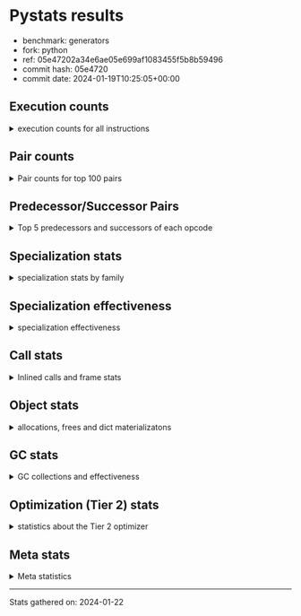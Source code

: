 
# Pystats results

- benchmark: generators
- fork: python
- ref: 05e47202a34e6ae05e699af1083455f5b8b59496
- commit hash: 05e4720
- commit date: 2024-01-19T10:25:05+00:00

## Execution counts

<details>
<summary> execution counts for all instructions </summary>

|Name | Count | Self | Cumulative | Miss ratio | 
|---|---:|---:|---:|---:|
| RESUME_CHECK | 291,037,040 | 16.2% | 16.2% | 0.0% |
| YIELD_VALUE | 251,033,680 | 14.0% | 30.2% |  |
| SEND_GEN | 251,033,400 | 14.0% | 44.1% |  |
| JUMP_BACKWARD_NO_INTERRUPT | 235,032,880 | 13.1% | 57.2% |  |
| LOAD_FAST | 120,009,440 | 6.7% | 63.9% |  |
| LOAD_CONST | 64,005,760 | 3.6% | 67.5% |  |
| LOAD_ATTR_INSTANCE_VALUE | 64,002,860 | 3.6% | 71.0% |  |
| POP_JUMP_IF_FALSE | 48,003,360 | 2.7% | 73.7% |  |
| POP_TOP | 48,002,240 | 2.7% | 76.4% |  |
| LOAD_FAST_LOAD_FAST | 40,004,000 | 2.2% | 78.6% |  |
| STORE_FAST | 40,002,960 | 2.2% | 80.8% |  |
| RETURN_CONST | 32,002,560 | 1.8% | 82.6% |  |
| LOAD_GLOBAL_MODULE | 24,002,640 | 1.3% | 84.0% |  |
| STORE_ATTR_INSTANCE_VALUE | 24,002,340 | 1.3% | 85.3% |  |
| TO_BOOL_NONE | 16,138,920 | 0.9% | 86.2% | 45.2% |
| TO_BOOL_ALWAYS_TRUE | 16,138,080 | 0.9% | 87.1% | 45.2% |
| LOAD_GLOBAL_BUILTIN | 16,002,100 | 0.9% | 88.0% |  |
| RETURN_VALUE | 16,001,740 | 0.9% | 88.9% |  |
| CALL_LEN | 16,001,740 | 0.9% | 89.8% |  |
| COMPARE_OP_INT | 16,001,740 | 0.9% | 90.6% |  |
| INTERPRETER_EXIT | 16,001,720 | 0.9% | 91.5% |  |
| CALL_PY_EXACT_ARGS | 16,001,680 | 0.9% | 92.4% |  |
| BINARY_SLICE | 16,001,600 | 0.9% | 93.3% |  |
| RETURN_GENERATOR | 16,000,800 | 0.9% | 94.2% |  |
| END_SEND | 16,000,560 | 0.9% | 95.1% |  |
| GET_YIELD_FROM_ITER | 16,000,560 | 0.9% | 96.0% |  |
| JUMP_BACKWARD | 16,000,160 | 0.9% | 96.9% |  |
| FOR_ITER_GEN | 16,000,140 | 0.9% | 97.8% |  |
| BINARY_OP | 8,003,020 | 0.4% | 98.2% |  |
| BINARY_SUBSCR | 8,002,940 | 0.4% | 98.7% |  |
| EXIT_INIT_CHECK | 8,000,780 | 0.4% | 99.1% |  |
| BINARY_OP_ADD_INT | 8,000,780 | 0.4% | 99.6% |  |
| CALL_ALLOC_AND_ENTER_INIT | 8,000,780 | 0.4% | 100.0% |  |
| CALL | 780 | 0.0% | 100.0% |  |
| LOAD_GLOBAL | 600 | 0.0% | 100.0% |  |
| PUSH_NULL | 400 | 0.0% | 100.0% |  |
| CALL_BUILTIN_CLASS | 360 | 0.0% | 100.0% |  |
| LOAD_ATTR | 320 | 0.0% | 100.0% |  |
| GET_ITER | 240 | 0.0% | 100.0% |  |
| LOAD_DEREF | 240 | 0.0% | 100.0% |  |
| FOR_ITER_RANGE | 220 | 0.0% | 100.0% |  |
| LOAD_ATTR_MODULE | 180 | 0.0% | 100.0% |  |
| RESUME | 160 | 0.0% | 100.0% | 7,112.5% |
| END_FOR | 160 | 0.0% | 100.0% |  |
| CALL_FUNCTION_EX | 160 | 0.0% | 100.0% |  |
| COMPARE_OP | 140 | 0.0% | 100.0% |  |
| STORE_ATTR | 120 | 0.0% | 100.0% |  |
| NOP | 80 | 0.0% | 100.0% |  |
| TO_BOOL | 80 | 0.0% | 100.0% |  |
| BUILD_LIST | 80 | 0.0% | 100.0% |  |
| CALL_INTRINSIC_1 | 80 | 0.0% | 100.0% |  |
| COPY_FREE_VARS | 80 | 0.0% | 100.0% |  |
| FOR_ITER | 80 | 0.0% | 100.0% |  |
| LIST_EXTEND | 80 | 0.0% | 100.0% |  |
| POP_JUMP_IF_TRUE | 80 | 0.0% | 100.0% |  |
| SEND | 80 | 0.0% | 100.0% |  |
| BINARY_OP_SUBTRACT_FLOAT | 60 | 0.0% | 100.0% |  |


</details>

## Pair counts

<details>
<summary> Pair counts for top 100 pairs </summary>

|Pair | Count | Self | Cumulative | 
|---|---:|---:|---:|
| YIELD_VALUE YIELD_VALUE | 235,032,880 | 13.1% | 13.1% |
| JUMP_BACKWARD_NO_INTERRUPT SEND_GEN | 235,032,860 | 13.1% | 26.2% |
| RESUME_CHECK JUMP_BACKWARD_NO_INTERRUPT | 235,032,840 | 13.1% | 39.2% |
| SEND_GEN RESUME_CHECK | 235,032,840 | 13.1% | 52.3% |
| LOAD_FAST LOAD_ATTR_INSTANCE_VALUE | 64,002,760 | 3.6% | 55.9% |
| LOAD_FAST LOAD_CONST | 32,003,360 | 1.8% | 57.7% |
| POP_JUMP_IF_FALSE LOAD_FAST | 29,516,080 | 1.6% | 59.3% |
| POP_TOP LOAD_FAST | 26,486,880 | 1.5% | 60.8% |
| LOAD_FAST_LOAD_FAST STORE_ATTR_INSTANCE_VALUE | 24,002,280 | 1.3% | 62.1% |
| POP_JUMP_IF_FALSE RETURN_CONST | 18,487,280 | 1.0% | 63.2% |
| STORE_FAST LOAD_FAST | 16,002,000 | 0.9% | 64.0% |
| LOAD_GLOBAL_BUILTIN LOAD_FAST | 16,001,800 | 0.9% | 64.9% |
| RESUME_CHECK LOAD_GLOBAL_BUILTIN | 16,001,760 | 0.9% | 65.8% |
| CALL_LEN STORE_FAST | 16,001,740 | 0.9% | 66.7% |
| COMPARE_OP_INT POP_JUMP_IF_FALSE | 16,001,740 | 0.9% | 67.6% |
| LOAD_CONST COMPARE_OP_INT | 16,001,720 | 0.9% | 68.5% |
| LOAD_FAST CALL_LEN | 16,001,720 | 0.9% | 69.4% |
| CALL_PY_EXACT_ARGS RESUME_CHECK | 16,001,680 | 0.9% | 70.3% |
| STORE_ATTR_INSTANCE_VALUE LOAD_FAST_LOAD_FAST | 16,001,560 | 0.9% | 71.2% |
| BINARY_SLICE CALL_PY_EXACT_ARGS | 16,001,520 | 0.9% | 72.1% |
| TO_BOOL_NONE POP_JUMP_IF_FALSE | 16,001,200 | 0.9% | 73.0% |
| LOAD_ATTR_INSTANCE_VALUE TO_BOOL_NONE | 16,001,180 | 0.9% | 73.8% |
| CACHE RETURN_GENERATOR | 16,000,800 | 0.9% | 74.7% |
| RETURN_GENERATOR INTERPRETER_EXIT | 16,000,800 | 0.9% | 75.6% |
| POP_TOP RESUME_CHECK | 16,000,780 | 0.9% | 76.5% |
| LOAD_ATTR_INSTANCE_VALUE YIELD_VALUE | 16,000,780 | 0.9% | 77.4% |
| RESUME_CHECK POP_TOP | 16,000,780 | 0.9% | 78.3% |
| RESUME_CHECK LOAD_FAST | 16,000,780 | 0.9% | 79.2% |
| END_SEND POP_TOP | 16,000,560 | 0.9% | 80.1% |
| GET_YIELD_FROM_ITER LOAD_CONST | 16,000,560 | 0.9% | 81.0% |
| RETURN_CONST END_SEND | 16,000,560 | 0.9% | 81.9% |
| LOAD_ATTR_INSTANCE_VALUE GET_YIELD_FROM_ITER | 16,000,520 | 0.9% | 82.8% |
| SEND_GEN POP_TOP | 16,000,520 | 0.9% | 83.6% |
| LOAD_CONST SEND_GEN | 16,000,500 | 0.9% | 84.5% |
| TO_BOOL_ALWAYS_TRUE POP_JUMP_IF_FALSE | 16,000,360 | 0.9% | 85.4% |
| LOAD_ATTR_INSTANCE_VALUE TO_BOOL_ALWAYS_TRUE | 16,000,340 | 0.9% | 86.3% |
| STORE_FAST JUMP_BACKWARD | 16,000,000 | 0.9% | 87.2% |
| FOR_ITER_GEN RESUME_CHECK | 16,000,000 | 0.9% | 88.1% |
| JUMP_BACKWARD FOR_ITER_GEN | 15,999,980 | 0.9% | 89.0% |
| YIELD_VALUE STORE_FAST | 15,999,980 | 0.9% | 89.9% |
| RETURN_VALUE RETURN_VALUE | 8,000,860 | 0.4% | 90.3% |
| LOAD_CONST BINARY_OP | 8,000,840 | 0.4% | 90.8% |
| STORE_FAST LOAD_GLOBAL_MODULE | 8,000,840 | 0.4% | 91.2% |
| BINARY_OP STORE_FAST | 8,000,800 | 0.4% | 91.7% |
| LOAD_CONST BINARY_SLICE | 8,000,800 | 0.4% | 92.1% |
| LOAD_CONST LOAD_FAST | 8,000,800 | 0.4% | 92.6% |
| LOAD_FAST BINARY_SLICE | 8,000,800 | 0.4% | 93.0% |
| LOAD_FAST_LOAD_FAST BINARY_SUBSCR | 8,000,800 | 0.4% | 93.4% |
| LOAD_FAST_LOAD_FAST LOAD_CONST | 8,000,800 | 0.4% | 93.9% |
| EXIT_INIT_CHECK RETURN_VALUE | 8,000,780 | 0.4% | 94.3% |
| RETURN_CONST EXIT_INIT_CHECK | 8,000,780 | 0.4% | 94.8% |
| BINARY_OP_ADD_INT LOAD_CONST | 8,000,780 | 0.4% | 95.2% |
| CALL_ALLOC_AND_ENTER_INIT RESUME_CHECK | 8,000,780 | 0.4% | 95.7% |
| LOAD_GLOBAL_MODULE LOAD_FAST | 8,000,780 | 0.4% | 96.1% |
| LOAD_GLOBAL_MODULE LOAD_FAST_LOAD_FAST | 8,000,780 | 0.4% | 96.6% |
| RESUME_CHECK LOAD_FAST_LOAD_FAST | 8,000,780 | 0.4% | 97.0% |
| STORE_ATTR_INSTANCE_VALUE RETURN_CONST | 8,000,780 | 0.4% | 97.5% |
| BINARY_SUBSCR LOAD_GLOBAL_MODULE | 8,000,760 | 0.4% | 97.9% |
| LOAD_CONST BINARY_OP_ADD_INT | 8,000,760 | 0.4% | 98.3% |
| LOAD_GLOBAL_MODULE LOAD_GLOBAL_MODULE | 8,000,760 | 0.4% | 98.8% |
| POP_TOP RETURN_CONST | 5,514,480 | 0.3% | 99.1% |
| RETURN_CONST CALL_ALLOC_AND_ENTER_INIT | 5,243,400 | 0.3% | 99.4% |
| RETURN_VALUE LOAD_FAST_LOAD_FAST | 5,243,280 | 0.3% | 99.7% |
| RETURN_CONST LOAD_FAST_LOAD_FAST | 2,757,520 | 0.2% | 99.8% |
| RETURN_VALUE CALL_ALLOC_AND_ENTER_INIT | 2,757,360 | 0.2% | 100.0% |
| TO_BOOL_ALWAYS_TRUE TO_BOOL_NONE | 137,720 | 0.0% | 100.0% |
| TO_BOOL_NONE TO_BOOL_ALWAYS_TRUE | 137,720 | 0.0% | 100.0% |
| BINARY_SUBSCR BINARY_SUBSCR | 2,140 | 0.0% | 100.0% |
| BINARY_OP BINARY_OP | 2,140 | 0.0% | 100.0% |
| YIELD_VALUE INTERPRETER_EXIT | 820 | 0.0% | 100.0% |
| CACHE RESUME_CHECK | 780 | 0.0% | 100.0% |
| PUSH_NULL CALL | 240 | 0.0% | 100.0% |
| LOAD_FAST GET_ITER | 240 | 0.0% | 100.0% |
| LOAD_FAST LOAD_ATTR | 200 | 0.0% | 100.0% |
| LOAD_ATTR_MODULE PUSH_NULL | 180 | 0.0% | 100.0% |
| LOAD_GLOBAL_BUILTIN LOAD_CONST | 180 | 0.0% | 100.0% |
| END_FOR JUMP_BACKWARD | 160 | 0.0% | 100.0% |
| PUSH_NULL LOAD_FAST | 160 | 0.0% | 100.0% |
| LOAD_DEREF PUSH_NULL | 160 | 0.0% | 100.0% |
| LOAD_GLOBAL LOAD_GLOBAL_MODULE | 160 | 0.0% | 100.0% |
| RETURN_CONST END_FOR | 160 | 0.0% | 100.0% |
| GET_ITER FOR_ITER_GEN | 140 | 0.0% | 100.0% |
| JUMP_BACKWARD FOR_ITER_RANGE | 140 | 0.0% | 100.0% |
| LOAD_GLOBAL LOAD_GLOBAL_BUILTIN | 140 | 0.0% | 100.0% |
| FOR_ITER_GEN POP_TOP | 140 | 0.0% | 100.0% |
| FOR_ITER_RANGE STORE_FAST | 140 | 0.0% | 100.0% |
| CALL CALL | 120 | 0.0% | 100.0% |
| CALL STORE_FAST | 120 | 0.0% | 100.0% |
| CALL CALL_BUILTIN_CLASS | 120 | 0.0% | 100.0% |
| LOAD_CONST CALL | 120 | 0.0% | 100.0% |
| LOAD_CONST CALL_BUILTIN_CLASS | 120 | 0.0% | 100.0% |
| LOAD_FAST_LOAD_FAST STORE_ATTR | 120 | 0.0% | 100.0% |
| STORE_FAST LOAD_GLOBAL | 120 | 0.0% | 100.0% |
| LOAD_GLOBAL_MODULE LOAD_ATTR_MODULE | 120 | 0.0% | 100.0% |
| CACHE POP_TOP | 100 | 0.0% | 100.0% |
| LOAD_ATTR LOAD_ATTR_INSTANCE_VALUE | 100 | 0.0% | 100.0% |
| LOAD_GLOBAL LOAD_GLOBAL | 100 | 0.0% | 100.0% |
| RETURN_CONST INTERPRETER_EXIT | 100 | 0.0% | 100.0% |
| BINARY_SLICE CALL | 80 | 0.0% | 100.0% |
| NOP LOAD_DEREF | 80 | 0.0% | 100.0% |


</details>

## Predecessor/Successor Pairs

<details>
<summary> Top 5 predecessors and successors of each opcode </summary>

### BINARY_SLICE

<details>
<summary> Successors and predecessors for BINARY_SLICE </summary>

|Predecessors | Count | Percentage | 
|---|---:|---:|
| LOAD_CONST | 8,000,800 | 50.0% |
| LOAD_FAST | 8,000,800 | 50.0% |

|Successors | Count | Percentage | 
|---|---:|---:|
| CALL_PY_EXACT_ARGS | 16,001,520 | 100.0% |
| CALL | 80 | 0.0% |


</details>

### CACHE

<details>
<summary> Successors and predecessors for CACHE </summary>

|Successors | Count | Percentage | 
|---|---:|---:|
| RETURN_GENERATOR | 16,000,800 | 100.0% |
| RESUME_CHECK | 780 | 0.0% |
| POP_TOP | 100 | 0.0% |
| RESUME | 40 | 0.0% |


</details>

### BINARY_SUBSCR

<details>
<summary> Successors and predecessors for BINARY_SUBSCR </summary>

|Predecessors | Count | Percentage | 
|---|---:|---:|
| LOAD_FAST_LOAD_FAST | 8,000,800 | 100.0% |
| BINARY_SUBSCR | 2,140 | 0.0% |

|Successors | Count | Percentage | 
|---|---:|---:|
| LOAD_GLOBAL_MODULE | 8,000,760 | 100.0% |
| BINARY_SUBSCR | 2,140 | 0.0% |
| LOAD_GLOBAL | 40 | 0.0% |


</details>

### END_FOR

<details>
<summary> Successors and predecessors for END_FOR </summary>

|Predecessors | Count | Percentage | 
|---|---:|---:|
| RETURN_CONST | 160 | 100.0% |

|Successors | Count | Percentage | 
|---|---:|---:|
| JUMP_BACKWARD | 160 | 100.0% |


</details>

### END_SEND

<details>
<summary> Successors and predecessors for END_SEND </summary>

|Predecessors | Count | Percentage | 
|---|---:|---:|
| RETURN_CONST | 16,000,560 | 100.0% |

|Successors | Count | Percentage | 
|---|---:|---:|
| POP_TOP | 16,000,560 | 100.0% |


</details>

### EXIT_INIT_CHECK

<details>
<summary> Successors and predecessors for EXIT_INIT_CHECK </summary>

|Predecessors | Count | Percentage | 
|---|---:|---:|
| RETURN_CONST | 8,000,780 | 100.0% |

|Successors | Count | Percentage | 
|---|---:|---:|
| RETURN_VALUE | 8,000,780 | 100.0% |


</details>

### GET_ITER

<details>
<summary> Successors and predecessors for GET_ITER </summary>

|Predecessors | Count | Percentage | 
|---|---:|---:|
| LOAD_FAST | 240 | 100.0% |

|Successors | Count | Percentage | 
|---|---:|---:|
| FOR_ITER_GEN | 140 | 58.3% |
| FOR_ITER_RANGE | 60 | 25.0% |
| FOR_ITER | 40 | 16.7% |


</details>

### GET_YIELD_FROM_ITER

<details>
<summary> Successors and predecessors for GET_YIELD_FROM_ITER </summary>

|Predecessors | Count | Percentage | 
|---|---:|---:|
| LOAD_ATTR_INSTANCE_VALUE | 16,000,520 | 100.0% |
| LOAD_ATTR | 40 | 0.0% |

|Successors | Count | Percentage | 
|---|---:|---:|
| LOAD_CONST | 16,000,560 | 100.0% |


</details>

### INTERPRETER_EXIT

<details>
<summary> Successors and predecessors for INTERPRETER_EXIT </summary>

|Predecessors | Count | Percentage | 
|---|---:|---:|
| RETURN_GENERATOR | 16,000,800 | 100.0% |
| YIELD_VALUE | 820 | 0.0% |
| RETURN_CONST | 100 | 0.0% |


</details>

### NOP

<details>
<summary> Successors and predecessors for NOP </summary>

|Predecessors | Count | Percentage | 
|---|---:|---:|
| POP_TOP | 80 | 100.0% |

|Successors | Count | Percentage | 
|---|---:|---:|
| LOAD_DEREF | 80 | 100.0% |


</details>

### POP_TOP

<details>
<summary> Successors and predecessors for POP_TOP </summary>

|Predecessors | Count | Percentage | 
|---|---:|---:|
| RESUME_CHECK | 16,000,780 | 33.3% |
| END_SEND | 16,000,560 | 33.3% |
| SEND_GEN | 16,000,520 | 33.3% |
| FOR_ITER_GEN | 140 | 0.0% |
| CACHE | 100 | 0.0% |

|Successors | Count | Percentage | 
|---|---:|---:|
| LOAD_FAST | 26,486,880 | 55.2% |
| RESUME_CHECK | 16,000,780 | 33.3% |
| RETURN_CONST | 5,514,480 | 11.5% |
| NOP | 80 | 0.0% |
| RESUME | 20 | 0.0% |


</details>

### PUSH_NULL

<details>
<summary> Successors and predecessors for PUSH_NULL </summary>

|Predecessors | Count | Percentage | 
|---|---:|---:|
| LOAD_ATTR_MODULE | 180 | 45.0% |
| LOAD_DEREF | 160 | 40.0% |
| LOAD_ATTR | 60 | 15.0% |

|Successors | Count | Percentage | 
|---|---:|---:|
| CALL | 240 | 60.0% |
| LOAD_FAST | 160 | 40.0% |


</details>

### RETURN_GENERATOR

<details>
<summary> Successors and predecessors for RETURN_GENERATOR </summary>

|Predecessors | Count | Percentage | 
|---|---:|---:|
| CACHE | 16,000,800 | 100.0% |

|Successors | Count | Percentage | 
|---|---:|---:|
| INTERPRETER_EXIT | 16,000,800 | 100.0% |


</details>

### RETURN_VALUE

<details>
<summary> Successors and predecessors for RETURN_VALUE </summary>

|Predecessors | Count | Percentage | 
|---|---:|---:|
| RETURN_VALUE | 8,000,860 | 50.0% |
| EXIT_INIT_CHECK | 8,000,780 | 50.0% |
| BINARY_OP_SUBTRACT_FLOAT | 60 | 0.0% |
| BINARY_OP | 20 | 0.0% |
| CALL | 20 | 0.0% |

|Successors | Count | Percentage | 
|---|---:|---:|
| RETURN_VALUE | 8,000,860 | 50.0% |
| LOAD_FAST_LOAD_FAST | 5,243,280 | 32.8% |
| CALL_ALLOC_AND_ENTER_INIT | 2,757,360 | 17.2% |
| STORE_FAST | 80 | 0.0% |
| CALL | 40 | 0.0% |


</details>

### TO_BOOL

<details>
<summary> Successors and predecessors for TO_BOOL </summary>

|Predecessors | Count | Percentage | 
|---|---:|---:|
| LOAD_ATTR | 40 | 50.0% |
| LOAD_ATTR_INSTANCE_VALUE | 40 | 50.0% |

|Successors | Count | Percentage | 
|---|---:|---:|
| POP_JUMP_IF_FALSE | 40 | 50.0% |
| TO_BOOL_ALWAYS_TRUE | 20 | 25.0% |
| TO_BOOL_NONE | 20 | 25.0% |


</details>

### BINARY_OP

<details>
<summary> Successors and predecessors for BINARY_OP </summary>

|Predecessors | Count | Percentage | 
|---|---:|---:|
| LOAD_CONST | 8,000,840 | 100.0% |
| BINARY_OP | 2,140 | 0.0% |
| LOAD_FAST | 40 | 0.0% |

|Successors | Count | Percentage | 
|---|---:|---:|
| STORE_FAST | 8,000,800 | 100.0% |
| BINARY_OP | 2,140 | 0.0% |
| RETURN_VALUE | 20 | 0.0% |
| LOAD_CONST | 20 | 0.0% |
| BINARY_OP_ADD_INT | 20 | 0.0% |


</details>

### BUILD_LIST

<details>
<summary> Successors and predecessors for BUILD_LIST </summary>

|Predecessors | Count | Percentage | 
|---|---:|---:|
| LOAD_FAST | 80 | 100.0% |

|Successors | Count | Percentage | 
|---|---:|---:|
| LOAD_DEREF | 80 | 100.0% |


</details>

### CALL

<details>
<summary> Successors and predecessors for CALL </summary>

|Predecessors | Count | Percentage | 
|---|---:|---:|
| PUSH_NULL | 240 | 30.8% |
| CALL | 120 | 15.4% |
| LOAD_CONST | 120 | 15.4% |
| BINARY_SLICE | 80 | 10.3% |
| LOAD_FAST | 80 | 10.3% |

|Successors | Count | Percentage | 
|---|---:|---:|
| CALL | 120 | 15.4% |
| STORE_FAST | 120 | 15.4% |
| CALL_BUILTIN_CLASS | 120 | 15.4% |
| POP_TOP | 80 | 10.3% |
| LOAD_FAST | 80 | 10.3% |


</details>

### CALL_FUNCTION_EX

<details>
<summary> Successors and predecessors for CALL_FUNCTION_EX </summary>

|Predecessors | Count | Percentage | 
|---|---:|---:|
| CALL_INTRINSIC_1 | 80 | 50.0% |
| LOAD_FAST | 80 | 50.0% |

|Successors | Count | Percentage | 
|---|---:|---:|
| COPY_FREE_VARS | 80 | 50.0% |
| RESUME_CHECK | 60 | 37.5% |
| RESUME | 20 | 12.5% |


</details>

### CALL_INTRINSIC_1

<details>
<summary> Successors and predecessors for CALL_INTRINSIC_1 </summary>

|Predecessors | Count | Percentage | 
|---|---:|---:|
| LIST_EXTEND | 80 | 100.0% |

|Successors | Count | Percentage | 
|---|---:|---:|
| CALL_FUNCTION_EX | 80 | 100.0% |


</details>

### COMPARE_OP

<details>
<summary> Successors and predecessors for COMPARE_OP </summary>

|Predecessors | Count | Percentage | 
|---|---:|---:|
| CALL_BUILTIN_CLASS | 60 | 42.9% |
| LOAD_CONST | 40 | 28.6% |
| CALL | 20 | 14.3% |
| COMPARE_OP | 20 | 14.3% |

|Successors | Count | Percentage | 
|---|---:|---:|
| POP_JUMP_IF_TRUE | 80 | 57.1% |
| COMPARE_OP | 20 | 14.3% |
| POP_JUMP_IF_FALSE | 20 | 14.3% |
| COMPARE_OP_INT | 20 | 14.3% |


</details>

### COPY_FREE_VARS

<details>
<summary> Successors and predecessors for COPY_FREE_VARS </summary>

|Predecessors | Count | Percentage | 
|---|---:|---:|
| CALL_FUNCTION_EX | 80 | 100.0% |

|Successors | Count | Percentage | 
|---|---:|---:|
| RESUME_CHECK | 60 | 75.0% |
| RESUME | 20 | 25.0% |


</details>

### FOR_ITER

<details>
<summary> Successors and predecessors for FOR_ITER </summary>

|Predecessors | Count | Percentage | 
|---|---:|---:|
| GET_ITER | 40 | 50.0% |
| JUMP_BACKWARD | 40 | 50.0% |

|Successors | Count | Percentage | 
|---|---:|---:|
| STORE_FAST | 40 | 50.0% |
| FOR_ITER_GEN | 20 | 25.0% |
| FOR_ITER_RANGE | 20 | 25.0% |


</details>

### JUMP_BACKWARD

<details>
<summary> Successors and predecessors for JUMP_BACKWARD </summary>

|Predecessors | Count | Percentage | 
|---|---:|---:|
| STORE_FAST | 16,000,000 | 100.0% |
| END_FOR | 160 | 0.0% |

|Successors | Count | Percentage | 
|---|---:|---:|
| FOR_ITER_GEN | 15,999,980 | 100.0% |
| FOR_ITER_RANGE | 140 | 0.0% |
| FOR_ITER | 40 | 0.0% |


</details>

### JUMP_BACKWARD_NO_INTERRUPT

<details>
<summary> Successors and predecessors for JUMP_BACKWARD_NO_INTERRUPT </summary>

|Predecessors | Count | Percentage | 
|---|---:|---:|
| RESUME_CHECK | 235,032,840 | 100.0% |
| RESUME | 40 | 0.0% |

|Successors | Count | Percentage | 
|---|---:|---:|
| SEND_GEN | 235,032,860 | 100.0% |
| SEND | 20 | 0.0% |


</details>

### LIST_EXTEND

<details>
<summary> Successors and predecessors for LIST_EXTEND </summary>

|Predecessors | Count | Percentage | 
|---|---:|---:|
| LOAD_DEREF | 80 | 100.0% |

|Successors | Count | Percentage | 
|---|---:|---:|
| CALL_INTRINSIC_1 | 80 | 100.0% |


</details>

### LOAD_ATTR

<details>
<summary> Successors and predecessors for LOAD_ATTR </summary>

|Predecessors | Count | Percentage | 
|---|---:|---:|
| LOAD_FAST | 200 | 62.5% |
| LOAD_GLOBAL | 60 | 18.8% |
| LOAD_GLOBAL_MODULE | 60 | 18.8% |

|Successors | Count | Percentage | 
|---|---:|---:|
| LOAD_ATTR_INSTANCE_VALUE | 100 | 31.2% |
| PUSH_NULL | 60 | 18.8% |
| LOAD_ATTR_MODULE | 60 | 18.8% |
| GET_YIELD_FROM_ITER | 40 | 12.5% |
| TO_BOOL | 40 | 12.5% |


</details>

### LOAD_CONST

<details>
<summary> Successors and predecessors for LOAD_CONST </summary>

|Predecessors | Count | Percentage | 
|---|---:|---:|
| LOAD_FAST | 32,003,360 | 50.0% |
| GET_YIELD_FROM_ITER | 16,000,560 | 25.0% |
| LOAD_FAST_LOAD_FAST | 8,000,800 | 12.5% |
| BINARY_OP_ADD_INT | 8,000,780 | 12.5% |
| LOAD_GLOBAL_BUILTIN | 180 | 0.0% |

|Successors | Count | Percentage | 
|---|---:|---:|
| COMPARE_OP_INT | 16,001,720 | 25.0% |
| SEND_GEN | 16,000,500 | 25.0% |
| BINARY_OP | 8,000,840 | 12.5% |
| BINARY_SLICE | 8,000,800 | 12.5% |
| LOAD_FAST | 8,000,800 | 12.5% |


</details>

### LOAD_DEREF

<details>
<summary> Successors and predecessors for LOAD_DEREF </summary>

|Predecessors | Count | Percentage | 
|---|---:|---:|
| NOP | 80 | 33.3% |
| BUILD_LIST | 80 | 33.3% |
| RESUME_CHECK | 60 | 25.0% |
| RESUME | 20 | 8.3% |

|Successors | Count | Percentage | 
|---|---:|---:|
| PUSH_NULL | 160 | 66.7% |
| LIST_EXTEND | 80 | 33.3% |


</details>

### LOAD_FAST

<details>
<summary> Successors and predecessors for LOAD_FAST </summary>

|Predecessors | Count | Percentage | 
|---|---:|---:|
| POP_JUMP_IF_FALSE | 29,516,080 | 24.6% |
| POP_TOP | 26,486,880 | 22.1% |
| STORE_FAST | 16,002,000 | 13.3% |
| LOAD_GLOBAL_BUILTIN | 16,001,800 | 13.3% |
| RESUME_CHECK | 16,000,780 | 13.3% |

|Successors | Count | Percentage | 
|---|---:|---:|
| LOAD_ATTR_INSTANCE_VALUE | 64,002,760 | 53.3% |
| LOAD_CONST | 32,003,360 | 26.7% |
| CALL_LEN | 16,001,720 | 13.3% |
| BINARY_SLICE | 8,000,800 | 6.7% |
| GET_ITER | 240 | 0.0% |


</details>

### LOAD_FAST_LOAD_FAST

<details>
<summary> Successors and predecessors for LOAD_FAST_LOAD_FAST </summary>

|Predecessors | Count | Percentage | 
|---|---:|---:|
| STORE_ATTR_INSTANCE_VALUE | 16,001,560 | 40.0% |
| LOAD_GLOBAL_MODULE | 8,000,780 | 20.0% |
| RESUME_CHECK | 8,000,780 | 20.0% |
| RETURN_VALUE | 5,243,280 | 13.1% |
| RETURN_CONST | 2,757,520 | 6.9% |

|Successors | Count | Percentage | 
|---|---:|---:|
| STORE_ATTR_INSTANCE_VALUE | 24,002,280 | 60.0% |
| BINARY_SUBSCR | 8,000,800 | 20.0% |
| LOAD_CONST | 8,000,800 | 20.0% |
| STORE_ATTR | 120 | 0.0% |


</details>

### LOAD_GLOBAL

<details>
<summary> Successors and predecessors for LOAD_GLOBAL </summary>

|Predecessors | Count | Percentage | 
|---|---:|---:|
| STORE_FAST | 120 | 20.0% |
| LOAD_GLOBAL | 100 | 16.7% |
| LOAD_GLOBAL_MODULE | 60 | 10.0% |
| BINARY_SUBSCR | 40 | 6.7% |
| RETURN_VALUE | 40 | 6.7% |

|Successors | Count | Percentage | 
|---|---:|---:|
| LOAD_GLOBAL_MODULE | 160 | 26.7% |
| LOAD_GLOBAL_BUILTIN | 140 | 23.3% |
| LOAD_GLOBAL | 100 | 16.7% |
| LOAD_ATTR | 60 | 10.0% |
| LOAD_CONST | 60 | 10.0% |


</details>

### POP_JUMP_IF_FALSE

<details>
<summary> Successors and predecessors for POP_JUMP_IF_FALSE </summary>

|Predecessors | Count | Percentage | 
|---|---:|---:|
| COMPARE_OP_INT | 16,001,740 | 33.3% |
| TO_BOOL_NONE | 16,001,200 | 33.3% |
| TO_BOOL_ALWAYS_TRUE | 16,000,360 | 33.3% |
| TO_BOOL | 40 | 0.0% |
| COMPARE_OP | 20 | 0.0% |

|Successors | Count | Percentage | 
|---|---:|---:|
| LOAD_FAST | 29,516,080 | 61.5% |
| RETURN_CONST | 18,487,280 | 38.5% |


</details>

### POP_JUMP_IF_TRUE

<details>
<summary> Successors and predecessors for POP_JUMP_IF_TRUE </summary>

|Predecessors | Count | Percentage | 
|---|---:|---:|
| COMPARE_OP | 80 | 100.0% |

|Successors | Count | Percentage | 
|---|---:|---:|
| LOAD_GLOBAL | 40 | 50.0% |
| LOAD_GLOBAL_BUILTIN | 40 | 50.0% |


</details>

### RETURN_CONST

<details>
<summary> Successors and predecessors for RETURN_CONST </summary>

|Predecessors | Count | Percentage | 
|---|---:|---:|
| POP_JUMP_IF_FALSE | 18,487,280 | 57.8% |
| STORE_ATTR_INSTANCE_VALUE | 8,000,780 | 25.0% |
| POP_TOP | 5,514,480 | 17.2% |
| STORE_ATTR | 20 | 0.0% |

|Successors | Count | Percentage | 
|---|---:|---:|
| END_SEND | 16,000,560 | 50.0% |
| EXIT_INIT_CHECK | 8,000,780 | 25.0% |
| CALL_ALLOC_AND_ENTER_INIT | 5,243,400 | 16.4% |
| LOAD_FAST_LOAD_FAST | 2,757,520 | 8.6% |
| END_FOR | 160 | 0.0% |


</details>

### SEND

<details>
<summary> Successors and predecessors for SEND </summary>

|Predecessors | Count | Percentage | 
|---|---:|---:|
| LOAD_CONST | 60 | 75.0% |
| JUMP_BACKWARD_NO_INTERRUPT | 20 | 25.0% |

|Successors | Count | Percentage | 
|---|---:|---:|
| POP_TOP | 40 | 50.0% |
| SEND_GEN | 40 | 50.0% |


</details>

### STORE_ATTR

<details>
<summary> Successors and predecessors for STORE_ATTR </summary>

|Predecessors | Count | Percentage | 
|---|---:|---:|
| LOAD_FAST_LOAD_FAST | 120 | 100.0% |

|Successors | Count | Percentage | 
|---|---:|---:|
| STORE_ATTR_INSTANCE_VALUE | 60 | 50.0% |
| LOAD_FAST_LOAD_FAST | 40 | 33.3% |
| RETURN_CONST | 20 | 16.7% |


</details>

### STORE_FAST

<details>
<summary> Successors and predecessors for STORE_FAST </summary>

|Predecessors | Count | Percentage | 
|---|---:|---:|
| CALL_LEN | 16,001,740 | 40.0% |
| YIELD_VALUE | 15,999,980 | 40.0% |
| BINARY_OP | 8,000,800 | 20.0% |
| FOR_ITER_RANGE | 140 | 0.0% |
| CALL | 120 | 0.0% |

|Successors | Count | Percentage | 
|---|---:|---:|
| LOAD_FAST | 16,002,000 | 40.0% |
| JUMP_BACKWARD | 16,000,000 | 40.0% |
| LOAD_GLOBAL_MODULE | 8,000,840 | 20.0% |
| LOAD_GLOBAL | 120 | 0.0% |


</details>

### YIELD_VALUE

<details>
<summary> Successors and predecessors for YIELD_VALUE </summary>

|Predecessors | Count | Percentage | 
|---|---:|---:|
| YIELD_VALUE | 235,032,880 | 93.6% |
| LOAD_ATTR_INSTANCE_VALUE | 16,000,780 | 6.4% |
| LOAD_ATTR | 20 | 0.0% |

|Successors | Count | Percentage | 
|---|---:|---:|
| YIELD_VALUE | 235,032,880 | 93.6% |
| STORE_FAST | 15,999,980 | 6.4% |
| INTERPRETER_EXIT | 820 | 0.0% |


</details>

### RESUME

<details>
<summary> Successors and predecessors for RESUME </summary>

|Predecessors | Count | Percentage | 
|---|---:|---:|
| CACHE | 40 | 25.0% |
| SEND_GEN | 40 | 25.0% |
| POP_TOP | 20 | 12.5% |
| CALL | 20 | 12.5% |
| CALL_FUNCTION_EX | 20 | 12.5% |

|Successors | Count | Percentage | 
|---|---:|---:|
| JUMP_BACKWARD_NO_INTERRUPT | 40 | 25.0% |
| LOAD_GLOBAL | 40 | 25.0% |
| POP_TOP | 20 | 12.5% |
| LOAD_DEREF | 20 | 12.5% |
| LOAD_FAST | 20 | 12.5% |


</details>

### BINARY_OP_ADD_INT

<details>
<summary> Successors and predecessors for BINARY_OP_ADD_INT </summary>

|Predecessors | Count | Percentage | 
|---|---:|---:|
| LOAD_CONST | 8,000,760 | 100.0% |
| BINARY_OP | 20 | 0.0% |

|Successors | Count | Percentage | 
|---|---:|---:|
| LOAD_CONST | 8,000,780 | 100.0% |


</details>

### BINARY_OP_SUBTRACT_FLOAT

<details>
<summary> Successors and predecessors for BINARY_OP_SUBTRACT_FLOAT </summary>

|Predecessors | Count | Percentage | 
|---|---:|---:|
| LOAD_FAST | 40 | 66.7% |
| BINARY_OP | 20 | 33.3% |

|Successors | Count | Percentage | 
|---|---:|---:|
| RETURN_VALUE | 60 | 100.0% |


</details>

### CALL_ALLOC_AND_ENTER_INIT

<details>
<summary> Successors and predecessors for CALL_ALLOC_AND_ENTER_INIT </summary>

|Predecessors | Count | Percentage | 
|---|---:|---:|
| RETURN_CONST | 5,243,400 | 65.5% |
| RETURN_VALUE | 2,757,360 | 34.5% |
| CALL | 20 | 0.0% |

|Successors | Count | Percentage | 
|---|---:|---:|
| RESUME_CHECK | 8,000,780 | 100.0% |


</details>

### CALL_BUILTIN_CLASS

<details>
<summary> Successors and predecessors for CALL_BUILTIN_CLASS </summary>

|Predecessors | Count | Percentage | 
|---|---:|---:|
| CALL | 120 | 33.3% |
| LOAD_CONST | 120 | 33.3% |
| RETURN_VALUE | 40 | 11.1% |
| LOAD_FAST | 40 | 11.1% |
| CALL_BUILTIN_CLASS | 40 | 11.1% |

|Successors | Count | Percentage | 
|---|---:|---:|
| CALL_PY_EXACT_ARGS | 80 | 22.2% |
| CALL | 60 | 16.7% |
| COMPARE_OP | 60 | 16.7% |
| STORE_FAST | 60 | 16.7% |
| CALL_BUILTIN_CLASS | 40 | 11.1% |


</details>

### CALL_LEN

<details>
<summary> Successors and predecessors for CALL_LEN </summary>

|Predecessors | Count | Percentage | 
|---|---:|---:|
| LOAD_FAST | 16,001,720 | 100.0% |
| CALL | 20 | 0.0% |

|Successors | Count | Percentage | 
|---|---:|---:|
| STORE_FAST | 16,001,740 | 100.0% |


</details>

### CALL_PY_EXACT_ARGS

<details>
<summary> Successors and predecessors for CALL_PY_EXACT_ARGS </summary>

|Predecessors | Count | Percentage | 
|---|---:|---:|
| BINARY_SLICE | 16,001,520 | 100.0% |
| CALL | 80 | 0.0% |
| CALL_BUILTIN_CLASS | 80 | 0.0% |

|Successors | Count | Percentage | 
|---|---:|---:|
| RESUME_CHECK | 16,001,680 | 100.0% |


</details>

### COMPARE_OP_INT

<details>
<summary> Successors and predecessors for COMPARE_OP_INT </summary>

|Predecessors | Count | Percentage | 
|---|---:|---:|
| LOAD_CONST | 16,001,720 | 100.0% |
| COMPARE_OP | 20 | 0.0% |

|Successors | Count | Percentage | 
|---|---:|---:|
| POP_JUMP_IF_FALSE | 16,001,740 | 100.0% |


</details>

### FOR_ITER_GEN

<details>
<summary> Successors and predecessors for FOR_ITER_GEN </summary>

|Predecessors | Count | Percentage | 
|---|---:|---:|
| JUMP_BACKWARD | 15,999,980 | 100.0% |
| GET_ITER | 140 | 0.0% |
| FOR_ITER | 20 | 0.0% |

|Successors | Count | Percentage | 
|---|---:|---:|
| RESUME_CHECK | 16,000,000 | 100.0% |
| POP_TOP | 140 | 0.0% |


</details>

### FOR_ITER_RANGE

<details>
<summary> Successors and predecessors for FOR_ITER_RANGE </summary>

|Predecessors | Count | Percentage | 
|---|---:|---:|
| JUMP_BACKWARD | 140 | 63.6% |
| GET_ITER | 60 | 27.3% |
| FOR_ITER | 20 | 9.1% |

|Successors | Count | Percentage | 
|---|---:|---:|
| STORE_FAST | 140 | 63.6% |
| LOAD_GLOBAL | 40 | 18.2% |
| LOAD_GLOBAL_MODULE | 40 | 18.2% |


</details>

### LOAD_ATTR_INSTANCE_VALUE

<details>
<summary> Successors and predecessors for LOAD_ATTR_INSTANCE_VALUE </summary>

|Predecessors | Count | Percentage | 
|---|---:|---:|
| LOAD_FAST | 64,002,760 | 100.0% |
| LOAD_ATTR | 100 | 0.0% |

|Successors | Count | Percentage | 
|---|---:|---:|
| TO_BOOL_NONE | 16,001,180 | 25.0% |
| YIELD_VALUE | 16,000,780 | 25.0% |
| GET_YIELD_FROM_ITER | 16,000,520 | 25.0% |
| TO_BOOL_ALWAYS_TRUE | 16,000,340 | 25.0% |
| TO_BOOL | 40 | 0.0% |


</details>

### LOAD_ATTR_MODULE

<details>
<summary> Successors and predecessors for LOAD_ATTR_MODULE </summary>

|Predecessors | Count | Percentage | 
|---|---:|---:|
| LOAD_GLOBAL_MODULE | 120 | 66.7% |
| LOAD_ATTR | 60 | 33.3% |

|Successors | Count | Percentage | 
|---|---:|---:|
| PUSH_NULL | 180 | 100.0% |


</details>

### LOAD_GLOBAL_BUILTIN

<details>
<summary> Successors and predecessors for LOAD_GLOBAL_BUILTIN </summary>

|Predecessors | Count | Percentage | 
|---|---:|---:|
| RESUME_CHECK | 16,001,760 | 100.0% |
| LOAD_GLOBAL | 140 | 0.0% |
| LOAD_GLOBAL_MODULE | 80 | 0.0% |
| POP_JUMP_IF_TRUE | 40 | 0.0% |
| CALL_BUILTIN_CLASS | 40 | 0.0% |

|Successors | Count | Percentage | 
|---|---:|---:|
| LOAD_FAST | 16,001,800 | 100.0% |
| LOAD_CONST | 180 | 0.0% |
| LOAD_GLOBAL | 40 | 0.0% |
| LOAD_GLOBAL_BUILTIN | 40 | 0.0% |
| LOAD_GLOBAL_MODULE | 40 | 0.0% |


</details>

### LOAD_GLOBAL_MODULE

<details>
<summary> Successors and predecessors for LOAD_GLOBAL_MODULE </summary>

|Predecessors | Count | Percentage | 
|---|---:|---:|
| STORE_FAST | 8,000,840 | 33.3% |
| BINARY_SUBSCR | 8,000,760 | 33.3% |
| LOAD_GLOBAL_MODULE | 8,000,760 | 33.3% |
| LOAD_GLOBAL | 160 | 0.0% |
| RETURN_VALUE | 40 | 0.0% |

|Successors | Count | Percentage | 
|---|---:|---:|
| LOAD_FAST | 8,000,780 | 33.3% |
| LOAD_FAST_LOAD_FAST | 8,000,780 | 33.3% |
| LOAD_GLOBAL_MODULE | 8,000,760 | 33.3% |
| LOAD_ATTR_MODULE | 120 | 0.0% |
| LOAD_GLOBAL_BUILTIN | 80 | 0.0% |


</details>

### RESUME_CHECK

<details>
<summary> Successors and predecessors for RESUME_CHECK </summary>

|Predecessors | Count | Percentage | 
|---|---:|---:|
| SEND_GEN | 235,032,840 | 80.8% |
| CALL_PY_EXACT_ARGS | 16,001,680 | 5.5% |
| POP_TOP | 16,000,780 | 5.5% |
| FOR_ITER_GEN | 16,000,000 | 5.5% |
| CALL_ALLOC_AND_ENTER_INIT | 8,000,780 | 2.7% |

|Successors | Count | Percentage | 
|---|---:|---:|
| JUMP_BACKWARD_NO_INTERRUPT | 235,032,840 | 80.8% |
| LOAD_GLOBAL_BUILTIN | 16,001,760 | 5.5% |
| POP_TOP | 16,000,780 | 5.5% |
| LOAD_FAST | 16,000,780 | 5.5% |
| LOAD_FAST_LOAD_FAST | 8,000,780 | 2.7% |


</details>

### SEND_GEN

<details>
<summary> Successors and predecessors for SEND_GEN </summary>

|Predecessors | Count | Percentage | 
|---|---:|---:|
| JUMP_BACKWARD_NO_INTERRUPT | 235,032,860 | 93.6% |
| LOAD_CONST | 16,000,500 | 6.4% |
| SEND | 40 | 0.0% |

|Successors | Count | Percentage | 
|---|---:|---:|
| RESUME_CHECK | 235,032,840 | 93.6% |
| POP_TOP | 16,000,520 | 6.4% |
| RESUME | 40 | 0.0% |


</details>

### STORE_ATTR_INSTANCE_VALUE

<details>
<summary> Successors and predecessors for STORE_ATTR_INSTANCE_VALUE </summary>

|Predecessors | Count | Percentage | 
|---|---:|---:|
| LOAD_FAST_LOAD_FAST | 24,002,280 | 100.0% |
| STORE_ATTR | 60 | 0.0% |

|Successors | Count | Percentage | 
|---|---:|---:|
| LOAD_FAST_LOAD_FAST | 16,001,560 | 66.7% |
| RETURN_CONST | 8,000,780 | 33.3% |


</details>

### TO_BOOL_ALWAYS_TRUE

<details>
<summary> Successors and predecessors for TO_BOOL_ALWAYS_TRUE </summary>

|Predecessors | Count | Percentage | 
|---|---:|---:|
| LOAD_ATTR_INSTANCE_VALUE | 16,000,340 | 99.1% |
| TO_BOOL_NONE | 137,720 | 0.9% |
| TO_BOOL | 20 | 0.0% |

|Successors | Count | Percentage | 
|---|---:|---:|
| POP_JUMP_IF_FALSE | 16,000,360 | 99.1% |
| TO_BOOL_NONE | 137,720 | 0.9% |


</details>

### TO_BOOL_NONE

<details>
<summary> Successors and predecessors for TO_BOOL_NONE </summary>

|Predecessors | Count | Percentage | 
|---|---:|---:|
| LOAD_ATTR_INSTANCE_VALUE | 16,001,180 | 99.1% |
| TO_BOOL_ALWAYS_TRUE | 137,720 | 0.9% |
| TO_BOOL | 20 | 0.0% |

|Successors | Count | Percentage | 
|---|---:|---:|
| POP_JUMP_IF_FALSE | 16,001,200 | 99.1% |
| TO_BOOL_ALWAYS_TRUE | 137,720 | 0.9% |


</details>


</details>

## Specialization stats

<details>
<summary> specialization stats by family </summary>

### BINARY_OP

<details>
<summary> specialization stats for BINARY_OP family </summary>

|Kind | Count | Ratio | 
|---|---:|---:|
|     deferred | 8,000,840 | 50.0% |
|          hit | 8,000,840 | 50.0% |

| | Count | Ratio | 
|---|---:|---:|
| Success | 40 | 1.8% |
| Failure | 2,140 | 98.2% |

|Failure kind | Count | Ratio | 
|---|---:|---:|
| floor divide | 2,140 | 100.0% |


</details>

### BINARY_SLICE

<details>
<summary> specialization stats for BINARY_SLICE family </summary>


</details>

### BINARY_SUBSCR

<details>
<summary> specialization stats for BINARY_SUBSCR family </summary>

|Kind | Count | Ratio | 
|---|---:|---:|
|     deferred | 8,000,800 | 100.0% |

| | Count | Ratio | 
|---|---:|---:|
| Success | 0 | 0.0% |
| Failure | 2,140 | 100.0% |

|Failure kind | Count | Ratio | 
|---|---:|---:|
| sequence int | 2,140 | 100.0% |


</details>

### CALL

<details>
<summary> specialization stats for CALL family </summary>

|Kind | Count | Ratio | 
|---|---:|---:|
|     deferred | 480 | 0.0% |
|          hit | 40,004,560 | 100.0% |

| | Count | Ratio | 
|---|---:|---:|
| Success | 240 | 80.0% |
| Failure | 60 | 20.0% |

|Failure kind | Count | Ratio | 
|---|---:|---:|
| cfunc noargs | 60 | 100.0% |


</details>

### COMPARE_OP

<details>
<summary> specialization stats for COMPARE_OP family </summary>

|Kind | Count | Ratio | 
|---|---:|---:|
|     deferred | 100 | 0.0% |
|          hit | 16,001,740 | 100.0% |

| | Count | Ratio | 
|---|---:|---:|
| Success | 20 | 50.0% |
| Failure | 20 | 50.0% |

|Failure kind | Count | Ratio | 
|---|---:|---:|
| list | 20 | 100.0% |


</details>

### FOR_ITER

<details>
<summary> specialization stats for FOR_ITER family </summary>

|Kind | Count | Ratio | 
|---|---:|---:|
|     deferred | 40 | 0.0% |
|          hit | 16,000,360 | 100.0% |

| | Count | Ratio | 
|---|---:|---:|
| Success | 40 | 100.0% |
| Failure | 0 | 0.0% |


</details>

### LOAD_ATTR

<details>
<summary> specialization stats for LOAD_ATTR family </summary>

|Kind | Count | Ratio | 
|---|---:|---:|
|     deferred | 160 | 0.0% |
|          hit | 64,003,040 | 100.0% |

| | Count | Ratio | 
|---|---:|---:|
| Success | 160 | 100.0% |
| Failure | 0 | 0.0% |


</details>

### LOAD_GLOBAL

<details>
<summary> specialization stats for LOAD_GLOBAL family </summary>

|Kind | Count | Ratio | 
|---|---:|---:|
|     deferred | 300 | 0.0% |
|          hit | 40,004,740 | 100.0% |

| | Count | Ratio | 
|---|---:|---:|
| Success | 300 | 100.0% |
| Failure | 0 | 0.0% |


</details>

### POP_JUMP_IF_FALSE

<details>
<summary> specialization stats for POP_JUMP_IF_FALSE family </summary>


</details>

### POP_JUMP_IF_TRUE

<details>
<summary> specialization stats for POP_JUMP_IF_TRUE family </summary>


</details>

### SEND

<details>
<summary> specialization stats for SEND family </summary>

|Kind | Count | Ratio | 
|---|---:|---:|
|     deferred | 40 | 0.0% |
|          hit | 251,033,400 | 100.0% |

| | Count | Ratio | 
|---|---:|---:|
| Success | 40 | 100.0% |
| Failure | 0 | 0.0% |


</details>

### STORE_ATTR

<details>
<summary> specialization stats for STORE_ATTR family </summary>

|Kind | Count | Ratio | 
|---|---:|---:|
|     deferred | 60 | 0.0% |
|          hit | 24,002,340 | 100.0% |

| | Count | Ratio | 
|---|---:|---:|
| Success | 60 | 100.0% |
| Failure | 0 | 0.0% |


</details>

### TO_BOOL

<details>
<summary> specialization stats for TO_BOOL family </summary>

|Kind | Count | Ratio | 
|---|---:|---:|
|     deferred | 14,324,380 | 44.4% |
|          hit | 17,677,220 | 54.8% |
|         miss | 14,599,780 | 45.2% |

| | Count | Ratio | 
|---|---:|---:|
| Success | 275,480 | 100.0% |
| Failure | 0 | 0.0% |


</details>


</details>

## Specialization effectiveness

<details>
<summary> specialization effectiveness </summary>

|Instructions | Count | Ratio | 
|---|---:|---:|
| Basic | 934,101,600 | 52.0% |
| Not specialized | 80,013,200 | 4.5% |
| Specialized hits | 767,753,900 | 42.7% |
| Specialized misses | 14,611,160 | 0.8% |

### Deferred by instruction

<details>
<summary> deferred by instruction </summary>

|Name | Count | Ratio | 
|---|---:|---:|
| TO_BOOL | 14,324,380 | 47.2% |
| BINARY_OP | 8,000,840 | 26.4% |
| BINARY_SUBSCR | 8,000,800 | 26.4% |
| CALL | 480 | 0.0% |
| LOAD_GLOBAL | 300 | 0.0% |
| LOAD_ATTR | 160 | 0.0% |
| COMPARE_OP | 100 | 0.0% |
| STORE_ATTR | 60 | 0.0% |
| FOR_ITER | 40 | 0.0% |
| SEND | 40 | 0.0% |


</details>

### Misses by instruction

<details>
<summary> misses by instruction </summary>

|Name | Count | Ratio | 
|---|---:|---:|
| TO_BOOL_NONE | 7,299,980 | 49.9% |
| TO_BOOL_ALWAYS_TRUE | 7,299,800 | 49.9% |
| RESUME | 11,380 | 0.1% |
| RESUME_CHECK | 11,380 | 0.1% |
| CACHE | 0 | 0.0% |
| END_FOR | 0 | 0.0% |
| END_SEND | 0 | 0.0% |
| EXIT_INIT_CHECK | 0 | 0.0% |
| GET_ITER | 0 | 0.0% |
| GET_YIELD_FROM_ITER | 0 | 0.0% |


</details>


</details>

## Call stats

<details>
<summary> Inlined calls and frame stats </summary>

| | Count | Ratio | 
|---|---:|---:|
| Calls to PyEval_EvalDefault | 16,001,720 | 5.2% |
| Calls to Python functions inlined | 291,036,280 | 94.8% |
| Calls via PyEval_EvalFrame (total) | 16,001,720 | 5.2% |
| Calls via PyEval_EvalFrame (vector) | 16,000,820 | 5.2% |
| Calls via PyEval_EvalFrame (generator) | 900 | 0.0% |
| Calls via PyEval_EvalFrame (legacy) | 0 | 0.0% |
| Calls via PyEval_EvalFrame (function vectorcall) | 16,000,820 | 5.2% |
| Calls via PyEval_EvalFrame (build class) | 0 | 0.0% |
| Calls via PyEval_EvalFrame (slot) | 0 | 0.0% |
| Calls via PyEval_EvalFrame (function ex) | 160 | 0.0% |
| Calls via PyEval_EvalFrame (api) | 16,000,800 | 5.2% |
| Calls via PyEval_EvalFrame (method) | 0 | 0.0% |
| Frame objects created | 0 | 0.0% |
| Frames pushed | 32,003,240 | 10.4% |


</details>

## Object stats

<details>
<summary> allocations, frees and dict materializatons </summary>

| | Count | Ratio | 
|---|---:|---:|
| Allocations from freelist | 60 | 0.0% |
| Frees to freelist | 1,080 |  |
| Allocations | 88,047,300 | 100.0% |
| Allocations to 512 bytes | 88,047,300 | 100.0% |
| Allocations to 4 kbytes | 0 | 0.0% |
| Allocations over 4 kbytes | 0 | 0.0% |
| Frees | 88,056,226 |  |
| New values | 20 |  |
| Interpreter increfs | 336,105,640 | 93.3% |
| Interpreter decrefs | 384,151,540 | 84.2% |
| Increfs | 24,206,940 | 6.7% |
| Decrefs | 72,214,646 | 15.8% |
| Materialize dict (on request) | 0 | 0.0% |
| Materialize dict (new key) | 0 | 0.0% |
| Materialize dict (too big) | 0 | 0.0% |
| Materialize dict (str subclass) | 0 | 0.0% |
| Dematerialize dict | 0 | 0.0% |
| Method cache hits | 300 |  |
| Method cache misses | 80 |  |
| Method cache collisions | 112 |  |
| Method cache dunder hits | 16,002,994 |  |
| Method cache dunder misses | 66 |  |


</details>

## GC stats

<details>
<summary> GC collections and effectiveness </summary>

|Generation | Collections | Objects collected | Object visits | 
|---:|---:|---:|---:|
| 0 | 10,360 | 1,920 | 58,072,920 |
| 1 | 940 | 0 | 60,909,560 |
| 2 | 80 | 0 | 51,548,320 |


</details>

## Optimization (Tier 2) stats

<details>
<summary> statistics about the Tier 2 optimizer </summary>

| | Count | Ratio | 
|---|---:|---:|
| Optimization attempts | 0 |  |
| Traces created | 0 |  |
| Trace stack overflow | 0 |  |
| Trace stack underflow | 0 |  |
| Trace too long | 0 |  |
| Trace too short | 0 |  |
| Inner loop found | 0 |  |
| Recursive call | 0 |  |
| Low confidence | 0 |  |
| Traces executed | 0 |  |
| Uops executed | 0 |  |

### Trace length histogram

<details>
<summary> trace length histogram </summary>

|Range | Count | Ratio | 
|---|---:|---:|
| <= 1 | 0 |  |


</details>

### Optimized trace length histogram

<details>
<summary> optimized trace length histogram </summary>

|Range | Count | Ratio | 
|---|---:|---:|
| <= 1 | 0 |  |


</details>

### Trace run length histogram

<details>
<summary> trace run length histogram </summary>

|Range | Count | Ratio | 
|---|---:|---:|
| <= 1 | 0 |  |


</details>

### Uop execution stats

<details>
<summary> uop execution stats </summary>


</details>

### Unsupported opcodes

<details>
<summary> unsupported opcodes </summary>


</details>


</details>

## Meta stats

<details>
<summary> Meta statistics </summary>

| | Count | 
|---|---:|
| Number of data files | 20 |


</details>

---
Stats gathered on: 2024-01-22
